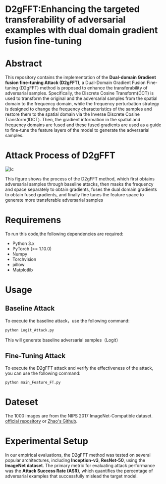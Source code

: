# D2gFFT:Enhancing the targeted transferability of adversarial examples with dual domain gradient fusion fine-tuning
# Abstract

This repository contains the implementation of the **Dual-domain Gradient fusion fine-tuning Attack (D2gFFT)**, a Dual-Domain Gradient Fusion Fine-tuning (D2gFFT) method is proposed to enhance the transferability of adversarial samples. Specifically, the Discrete Cosine Transform(DCT) is used to transform the original and the adversarial samples from the spatial domain to the frequency domain, while the frequency perturbation strategy is designed to change the frequency characteristics of the samples and restore them to the spatial domain via the Inverse Discrete Cosine Transform(IDCT). Then, the gradient information in the spatial and frequency domains are fused and these fused gradients are used as a guide to fine-tune the feature layers of the model to generate the adversarial samples.

# Attack Process of D2gFFT

![lc](D:\github_code\Avg_FT-main\adv_imgs\lc.png)

This figure shows the process of the D2gFFT method, which first obtains adversarial samples through baseline attacks, then masks the frequency and space separately to obtain gradients, fuses the dual domain gradients to obtain fused gradients, and finally fine tunes the feature space to generate more transferable adversarial samples

# Requiremens
To run this code,the following dependencies are required:

- Python 3.x
- PyTorch (>= 1.10.0)
- Numpy
- Torchvision
- pillow
- Matplotlib

# Usage

## Baseline Attack

To execute the baseline attack，use the following command:

`python Logit_Attack.py`

This will generate baseline adversarial samples（Logit）

## Fine-Tuning Attack

To execute the D2gFFT attack and verify the effectiveness of the attack, you can use the following command:

`python main_Feature_FT.py`

# Dateset

The 1000 images are from the NIPS 2017 ImageNet-Compatible dataset. [official repository](https://github.com/cleverhans-lab/cleverhans/tree/master/cleverhans_v3.1.0/examples/nips17_adversarial_competition/dataset) or [Zhao's Github](https://github.com/ZhengyuZhao/Targeted-Tansfer/tree/main/dataset).

# Experimental Setup

In our empirical evaluations, the D2gFFT method was tested on several popular architectures, including **Inception-v3**, **ResNet-50**, using the **ImageNet dataset**. The primary metric for evaluating attack performance was the **Attack Success Rate (ASR)**, which quantifies the percentage of adversarial examples that successfully mislead the target model.

